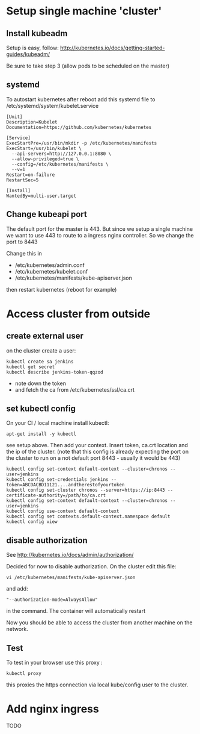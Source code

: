 # Setup single machine 'cluster'

## Install kubeadm

Setup is easy, follow:  http://kubernetes.io/docs/getting-started-guides/kubeadm/

Be sure to take step 3 (allow pods to be scheduled on the master)

## systemd

To autostart kubernetes after reboot add this systemd file to /etc/systemd/system/kubelet.service
 
```
[Unit]
Description=Kubelet
Documentation=https://github.com/kubernetes/kubernetes

[Service]
ExecStartPre=/usr/bin/mkdir -p /etc/kubernetes/manifests
ExecStart=/usr/bin/kubelet \
  --api-servers=http://127.0.0.1:8080 \
  --allow-privileged=true \
  --config=/etc/kubernetes/manifests \
  --v=1
Restart=on-failure
RestartSec=5

[Install]
WantedBy=multi-user.target
```


## Change kubeapi port

The default port for the master is 443. But since we setup a single machine we want 
to use 443 to route to a ingress nginx controller.
 So we change the port to 8443
 
 Change this in 
 - /etc/kubernetes/admin.conf
 - /etc/kubernetes/kubelet.conf
 - /etc/kubernetes/manifests/kube-apiserver.json
 
then restart kubernetes (reboot for example) 


# Access cluster from outside

## create external user 

on the cluster create a user:

```
kubectl create sa jenkins
kubectl get secret
kubectl describe jenkins-token-qqzod
```

 - note down the token 
 - and fetch the ca from /etc/kubernetes/ssl/ca.crt

## set kubectl config

On your CI / local machine install kubectl:


```
apt-get install -y kubectl
```

see setup above.
Then add your context. Insert token, ca.crt location and the ip of the cluster.
(note that this config is already expecting the port on the cluster to run on a not default port 8443 - usually it would be 443)

```
kubectl config set-context default-context --cluster=chronos --user=jenkins
kubectl config set-credentials jenkins --token=ABCDACBD11121....andtherestofyourtoken
kubectl config set-cluster chronos --server=https://ip:8443 --certificate-authority=/path/to/ca.crt 
kubectl config set-context default-context --cluster=chronos --user=jenkins
kubectl config use-context default-context
kubectl config set contexts.default-context.namespace default
kubectl config view
```


## disable authorization 

See http://kubernetes.io/docs/admin/authorization/

Decided for now to disable authorization. On the cluster edit this file:

```
vi /etc/kubernetes/manifests/kube-apiserver.json
```

and add:

```
"--authorization-mode=AlwaysAllow"
```

in the command. The container will automatically restart

Now you should be able to access the cluster from another machine on the network.

## Test 

To test in your browser use this proxy :

```
kubectl proxy
```

this proxies the https connection via local kube/config user to the cluster. 

# Add nginx ingress

TODO
 